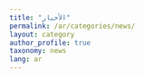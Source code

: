 ```yaml
---
title: "الأخبار"
permalink: /ar/categories/news/
layout: category
author_profile: true
taxonomy: news
lang: ar
---
```

